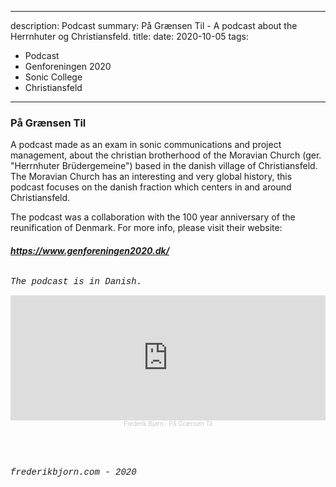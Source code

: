 

---
description: Podcast
summary: På Grænsen Til - A podcast about the Herrnhuter og Christiansfeld.
title: 
date: 2020-10-05
tags:
  - Podcast
  - Genforeningen 2020
  - Sonic College
  - Christiansfeld

---

<h3>På Grænsen Til</h3>

A podcast made as an exam in sonic communications and project management, about the christian
brotherhood of the Moravian Church (ger. "Herrnhuter Brüdergemeine")
based in the danish village of Christiansfeld.
The Moravian Church has an interesting and very global history,
this podcast focuses on the danish fraction which centers in and around Christiansfeld.
<br>

The podcast was a collaboration with the 100 year anniversary of the reunification of Denmark.
For more info, please visit their website:

<a href="https://www.genforeningen2020.dk/">
<em><h6><strong>https://www.genforeningen2020.dk/</strong></h6></em>
</a>


<a style="text-decoration:none;font-family:courier new;font-size:14px;text-decoration:none;"> 

<em>The podcast is in Danish.</em>


<center>

<iframe width="100%" height="200" scrolling="no" frameborder="no" allow="autoplay" src="https://w.soundcloud.com/player/?url=https%3A//api.soundcloud.com/tracks/912628837%3Fsecret_token%3Ds-HRcQYK6JKbe&color=%23e26735&auto_play=false&hide_related=false&show_comments=true&show_user=true&show_reposts=false&show_teaser=true&visual=true"></iframe><div style="font-size: 10px; color: #cccccc;line-break: anywhere;word-break: normal;overflow: hidden;white-space: nowrap;text-overflow: ellipsis; font-family: Interstate,Lucida Grande,Lucida Sans Unicode,Lucida Sans,Garuda,Verdana,Tahoma,sans-serif;font-weight: 100;"><a href="https://soundcloud.com/frederikbjoern" title="Frederik Bjørn" target="_blank" style="color: #cccccc; text-decoration: none;">Frederik Bjørn</a> · <a href="https://soundcloud.com/frederikbjoern/pa-graensen-til/s-HRcQYK6JKbe" title="På Grænsen Til" target="_blank" style="color: #cccccc; text-decoration: none;">På Grænsen Til</a></div>

</center>

<br>
<br>

<a style="text-decoration:none;font-family:courier new;font-size:14px;text-decoration:none;"> 
<br>

<em>frederikbjorn.com - 2020</em>

</a>
